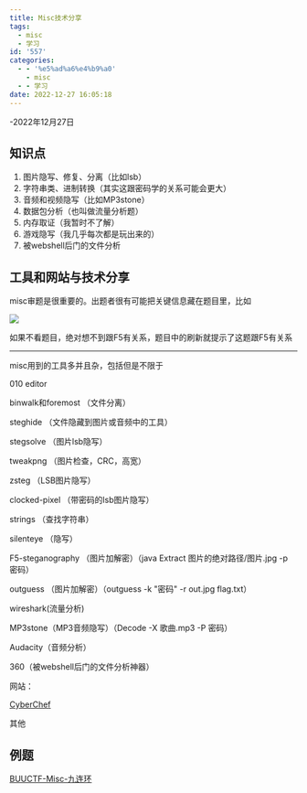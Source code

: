 ```yaml
---
title: Misc技术分享
tags:
  - misc
  - 学习
id: '557'
categories:
  - - '%e5%ad%a6%e4%b9%a0'
    - misc
  - - 学习
date: 2022-12-27 16:05:18
---
```


\-2022年12月27日

## 知识点

1.  图片隐写、修复、分离（比如lsb）
2.  字符串类、进制转换（其实这跟密码学的关系可能会更大）
3.  音频和视频隐写（比如MP3stone）
4.  数据包分析（也叫做流量分析题）
5.  内存取证（我暂时不了解）
6.  游戏隐写（我几乎每次都是玩出来的）
7.  被webshell后门的文件分析

## 工具和网站与技术分享

misc审题是很重要的。出题者很有可能把关键信息藏在题目里，比如

![](https://pic.niaoluo.top/%E7%BD%91%E7%AB%99%E8%B0%83%E7%94%A8/misc%E9%9C%80%E8%A6%81/%E5%B1%8F%E5%B9%95%E6%88%AA%E5%9B%BE%202022-12-27%20151928.jpg)

如果不看题目，绝对想不到跟F5有关系，题目中的刷新就提示了这题跟F5有关系

* * *

misc用到的工具多并且杂，包括但是不限于

010 editor

binwalk和foremost （文件分离）

steghide （文件隐藏到图片或音频中的工具）

stegsolve （图片lsb隐写）

tweakpng （图片检查，CRC，高宽）

zsteg （LSB图片隐写）

clocked-pixel （带密码的lsb图片隐写）

strings （查找字符串）

silenteye （隐写）

F5-steganography （图片加解密）（java Extract 图片的绝对路径/图片.jpg -p 密码）

outguess （图片加解密）（outguess -k "密码" -r out.jpg flag.txt）

wireshark(流量分析)

MP3stone（MP3音频隐写）（Decode -X 歌曲.mp3 -P 密码）

Audacity（音频分析）

360（被webshell后门的文件分析神器）

网站：

[CyberChef](https://ctf.mzy0.com/CyberChef3/)

其他

## 例题

[BUUCTF-Misc-九连环](https://niaoluo.top/2022/11/27/buuctf-misc-%e4%b9%9d%e8%bf%9e%e7%8e%af/)